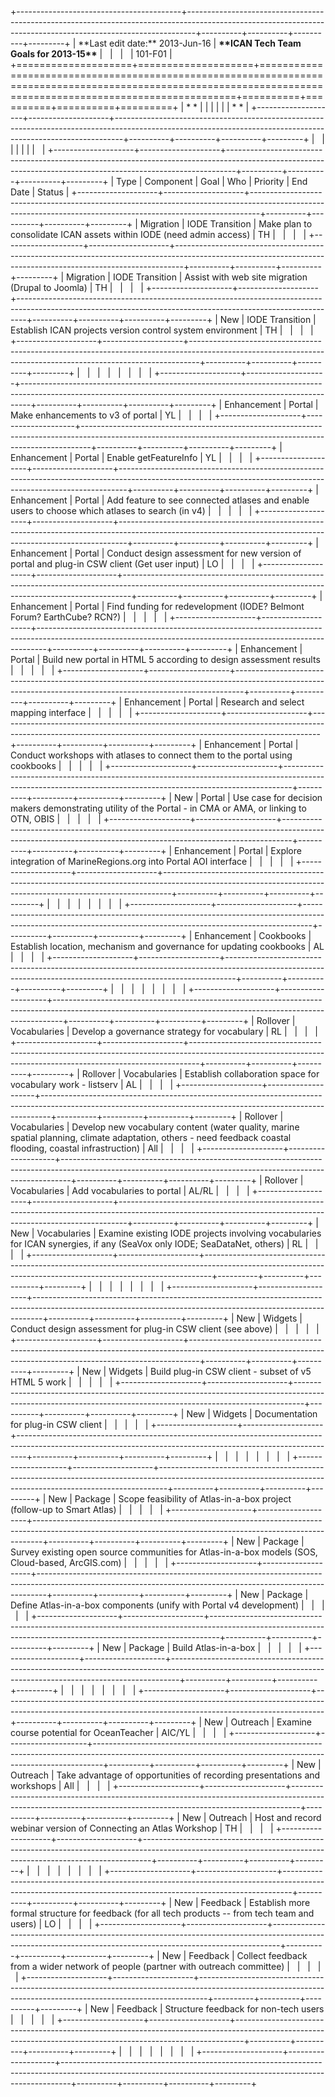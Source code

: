 +-----------------------------------------+--------------------------------------------------------------------------------------------------------------------------------------------------------------+----------+----------+----------+---------+
| \*\*Last edit date:\*\* 2013-Jun-16     | **\*\*ICAN Tech Team Goals for 2013-15\*\***                                                                                                                 |          |          |          | 101-F01 |
+====================+====================+==============================================================================================================================================================+==========+==========+==========+=========+
| * *                |                    |                                                                                                                                                              |          |          |          | * *     |
+--------------------+--------------------+--------------------------------------------------------------------------------------------------------------------------------------------------------------+----------+----------+----------+---------+
|                    |                    |                                                                                                                                                              |          |          |          |         |
+--------------------+--------------------+--------------------------------------------------------------------------------------------------------------------------------------------------------------+----------+----------+----------+---------+
| Type               | Component          | Goal                                                                                                                                                         | Who      | Priority | End Date | Status  |
+--------------------+--------------------+--------------------------------------------------------------------------------------------------------------------------------------------------------------+----------+----------+----------+---------+
| Migration          | IODE Transition    | Make plan to consolidate ICAN assets within IODE (need admin access)                                                                                         | TH       |          |          |         |
+--------------------+--------------------+--------------------------------------------------------------------------------------------------------------------------------------------------------------+----------+----------+----------+---------+
| Migration          | IODE Transition    | Assist with web site migration (Drupal to Joomla)                                                                                                            | TH       |          |          |         |
+--------------------+--------------------+--------------------------------------------------------------------------------------------------------------------------------------------------------------+----------+----------+----------+---------+
| New                | IODE Transition    | Establish ICAN projects version control system environment                                                                                                   | TH       |          |          |         |
+--------------------+--------------------+--------------------------------------------------------------------------------------------------------------------------------------------------------------+----------+----------+----------+---------+
|                    |                    |                                                                                                                                                              |          |          |          |         |
+--------------------+--------------------+--------------------------------------------------------------------------------------------------------------------------------------------------------------+----------+----------+----------+---------+
| Enhancement        | Portal             | Make enhancements to v3 of portal                                                                                                                            | YL       |          |          |         |
+--------------------+--------------------+--------------------------------------------------------------------------------------------------------------------------------------------------------------+----------+----------+----------+---------+
| Enhancement        | Portal             | Enable getFeatureInfo                                                                                                                                        | YL       |          |          |         |
+--------------------+--------------------+--------------------------------------------------------------------------------------------------------------------------------------------------------------+----------+----------+----------+---------+
| Enhancement        | Portal             | Add feature to see connected atlases and enable users to choose which atlases to search (in v4)                                                              |          |          |          |         |
+--------------------+--------------------+--------------------------------------------------------------------------------------------------------------------------------------------------------------+----------+----------+----------+---------+
| Enhancement        | Portal             | Conduct design assessment for new version of portal and plug-in CSW client (Get user input)                                                                  | LO       |          |          |         |
+--------------------+--------------------+--------------------------------------------------------------------------------------------------------------------------------------------------------------+----------+----------+----------+---------+
| Enhancement        | Portal             | Find funding for redevelopment (IODE? Belmont Forum? EarthCube? RCN?)                                                                                        |          |          |          |         |
+--------------------+--------------------+--------------------------------------------------------------------------------------------------------------------------------------------------------------+----------+----------+----------+---------+
| Enhancement        | Portal             | Build new portal in HTML 5 according to design assessment results                                                                                            |          |          |          |         |
+--------------------+--------------------+--------------------------------------------------------------------------------------------------------------------------------------------------------------+----------+----------+----------+---------+
| Enhancement        | Portal             | Research and select mapping interface                                                                                                                        |          |          |          |         |
+--------------------+--------------------+--------------------------------------------------------------------------------------------------------------------------------------------------------------+----------+----------+----------+---------+
| Enhancement        | Portal             | Conduct workshops with atlases to connect them to the portal using cookbooks                                                                                 |          |          |          |         |
+--------------------+--------------------+--------------------------------------------------------------------------------------------------------------------------------------------------------------+----------+----------+----------+---------+
| New                | Portal             | Use case for decision makers demonstrating utility of the Portal - in CMA or AMA, or linking to OTN, OBIS                                                    |          |          |          |         |
+--------------------+--------------------+--------------------------------------------------------------------------------------------------------------------------------------------------------------+----------+----------+----------+---------+
| Enhancement        | Portal             | Explore integration of MarineRegions.org into Portal AOI interface                                                                                           |          |          |          |         |
+--------------------+--------------------+--------------------------------------------------------------------------------------------------------------------------------------------------------------+----------+----------+----------+---------+
|                    |                    |                                                                                                                                                              |          |          |          |         |
+--------------------+--------------------+--------------------------------------------------------------------------------------------------------------------------------------------------------------+----------+----------+----------+---------+
| Enhancement        | Cookbooks          | Establish location, mechanism and governance for updating cookbooks                                                                                          | AL       |          |          |         |
+--------------------+--------------------+--------------------------------------------------------------------------------------------------------------------------------------------------------------+----------+----------+----------+---------+
|                    |                    |                                                                                                                                                              |          |          |          |         |
+--------------------+--------------------+--------------------------------------------------------------------------------------------------------------------------------------------------------------+----------+----------+----------+---------+
| Rollover           | Vocabularies       | Develop a governance strategy for vocabulary                                                                                                                 | RL       |          |          |         |
+--------------------+--------------------+--------------------------------------------------------------------------------------------------------------------------------------------------------------+----------+----------+----------+---------+
| Rollover           | Vocabularies       | Establish collaboration space for vocabulary work - listserv                                                                                                 | AL       |          |          |         |
+--------------------+--------------------+--------------------------------------------------------------------------------------------------------------------------------------------------------------+----------+----------+----------+---------+
| Rollover           | Vocabularies       | Develop new vocabulary content (water quality, marine spatial planning, climate adaptation, others - need feedback coastal flooding, coastal infrastruction) | All      |          |          |         |
+--------------------+--------------------+--------------------------------------------------------------------------------------------------------------------------------------------------------------+----------+----------+----------+---------+
| Rollover           | Vocabularies       | Add vocabularies to portal                                                                                                                                   | AL/RL    |          |          |         |
+--------------------+--------------------+--------------------------------------------------------------------------------------------------------------------------------------------------------------+----------+----------+----------+---------+
| New                | Vocabularies       | Examine existing IODE projects involving vocabularies for ICAN synergies, if any (SeaVox only IODE; SeaDataNet, others)                                      | RL       |          |          |         |
+--------------------+--------------------+--------------------------------------------------------------------------------------------------------------------------------------------------------------+----------+----------+----------+---------+
|                    |                    |                                                                                                                                                              |          |          |          |         |
+--------------------+--------------------+--------------------------------------------------------------------------------------------------------------------------------------------------------------+----------+----------+----------+---------+
| New                | Widgets            | Conduct design assessment for plug-in CSW client (see above)                                                                                                 |          |          |          |         |
+--------------------+--------------------+--------------------------------------------------------------------------------------------------------------------------------------------------------------+----------+----------+----------+---------+
| New                | Widgets            | Build plug-in CSW client - subset of v5 HTML 5 work                                                                                                          |          |          |          |         |
+--------------------+--------------------+--------------------------------------------------------------------------------------------------------------------------------------------------------------+----------+----------+----------+---------+
| New                | Widgets            | Documentation for plug-in CSW client                                                                                                                         |          |          |          |         |
+--------------------+--------------------+--------------------------------------------------------------------------------------------------------------------------------------------------------------+----------+----------+----------+---------+
|                    |                    |                                                                                                                                                              |          |          |          |         |
+--------------------+--------------------+--------------------------------------------------------------------------------------------------------------------------------------------------------------+----------+----------+----------+---------+
| New                | Package            | Scope feasibility of Atlas-in-a-box project (follow-up to Smart Atlas)                                                                                       |          |          |          |         |
+--------------------+--------------------+--------------------------------------------------------------------------------------------------------------------------------------------------------------+----------+----------+----------+---------+
| New                | Package            | Survey existing open source communities for Atlas-in-a-box models (SOS, Cloud-based, ArcGIS.com)                                                             |          |          |          |         |
+--------------------+--------------------+--------------------------------------------------------------------------------------------------------------------------------------------------------------+----------+----------+----------+---------+
| New                | Package            | Define Atlas-in-a-box components (unify with Portal v4 development)                                                                                          |          |          |          |         |
+--------------------+--------------------+--------------------------------------------------------------------------------------------------------------------------------------------------------------+----------+----------+----------+---------+
| New                | Package            | Build Atlas-in-a-box                                                                                                                                         |          |          |          |         |
+--------------------+--------------------+--------------------------------------------------------------------------------------------------------------------------------------------------------------+----------+----------+----------+---------+
|                    |                    |                                                                                                                                                              |          |          |          |         |
+--------------------+--------------------+--------------------------------------------------------------------------------------------------------------------------------------------------------------+----------+----------+----------+---------+
| New                | Outreach           | Examine course potential for OceanTeacher                                                                                                                    | AIC/YL   |          |          |         |
+--------------------+--------------------+--------------------------------------------------------------------------------------------------------------------------------------------------------------+----------+----------+----------+---------+
| New                | Outreach           | Take advantage of opportunities of recording presentations and workshops                                                                                     | All      |          |          |         |
+--------------------+--------------------+--------------------------------------------------------------------------------------------------------------------------------------------------------------+----------+----------+----------+---------+
| New                | Outreach           | Host and record webinar version of Connecting an Atlas Workshop                                                                                              | TH       |          |          |         |
+--------------------+--------------------+--------------------------------------------------------------------------------------------------------------------------------------------------------------+----------+----------+----------+---------+
|                    |                    |                                                                                                                                                              |          |          |          |         |
+--------------------+--------------------+--------------------------------------------------------------------------------------------------------------------------------------------------------------+----------+----------+----------+---------+
| New                | Feedback           | Establish more formal structure for feedback (for all tech products \-- from tech team and users)                                                            | LO       |          |          |         |
+--------------------+--------------------+--------------------------------------------------------------------------------------------------------------------------------------------------------------+----------+----------+----------+---------+
| New                | Feedback           | Collect feedback from a wider network of people (partner with outreach committee)                                                                            |          |          |          |         |
+--------------------+--------------------+--------------------------------------------------------------------------------------------------------------------------------------------------------------+----------+----------+----------+---------+
| New                | Feedback           | Structure feedback for non-tech users                                                                                                                        |          |          |          |         |
+--------------------+--------------------+--------------------------------------------------------------------------------------------------------------------------------------------------------------+----------+----------+----------+---------+
|                    |                    |                                                                                                                                                              |          |          |          |         |
+--------------------+--------------------+--------------------------------------------------------------------------------------------------------------------------------------------------------------+----------+----------+----------+---------+
